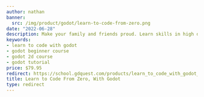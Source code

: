 ```yaml
---
author: nathan
banner:
  src: /img/product/godot/learn-to-code-from-zero.png
date: "2022-06-28"
description: Make your family and friends proud. Learn skills in high demand by creating fun toys and games. Finally become a game developer!
keywords:
- learn to code with godot
- godot beginner course
- godot 2d course
- godot tutorial
price: $79.95
redirect: https://school.gdquest.com/products/learn_to_code_with_godot_3
title: Learn to Code From Zero, With Godot
type: redirect
---
```

